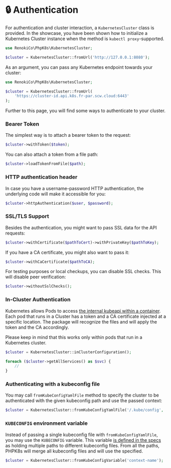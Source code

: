 # 🔒 Authentication

For authentication and cluster interaction, a `KubernetesCluster` class is provided. In the showcase, you have been shown how to initialize a Kubernetes Cluster instance when the method is `kubectl proxy`-supported.

```php
use RenokiCo\PhpK8s\KubernetesCluster;

$cluster = KubernetesCluster::fromUrl('http://127.0.0.1:8080');
```

As an argument, you can pass any Kubernetes endpoint towards your cluster:

```php
use RenokiCo\PhpK8s\KubernetesCluster;

$cluster = KubernetesCluster::fromUrl(
    'https://cluster-id.api.k8s.fr-par.scw.cloud:6443'
);
```

Further to this page, you will find some ways to authenticate to your cluster.

### Bearer Token

The simplest way is to attach a bearer token to the request:

```php
$cluster->withToken($token);
```

You can also attach a token from a file path:

```php
$cluster->loadTokenFromFile($path);
```

### HTTP authentication header

In case you have a username-password HTTP authentication, the underlying code will make it accessible for you:

```php
$cluster->httpAuthentication($user, $password);
```

### SSL/TLS Support

Besides the authentication, you might want to pass SSL data for the API requests:

```php
$cluster->withCertificate($pathToCert)->withPrivateKey($pathToKey);
```

If you have a CA certificate, you might also want to pass it:

```php
$cluster->withCaCertificate($pathToCA);
```

For testing purposes or local checkups, you can disable SSL checks. This will disable peer verification:

```php
$cluster->withoutSslChecks();
```

### In-Cluster Authentication

Kubernetes allows Pods to access [the internal kubeapi within a container](https://kubernetes.io/docs/tasks/run-application/access-api-from-pod/). Each pod that runs in a Cluster has a token and a CA certificate injected at a specific location. The package will recognize the files and will apply the token and the CA accordingly.

Please keep in mind that this works only within pods that run in a Kubernetes cluster.

```php
$cluster = KubernetesCluster::inClusterConfiguration();

foreach ($cluster->getAllServices() as $svc) {
    //
}
```

### Authenticating with a kubeconfig file

You may call `fromKubeConfigYamlFile` method to specify the cluster to be authenticated with the given kubeconfig path and use the passed context:

```php
$cluster = KubernetesCluster::fromKubeConfigYamlFile('/.kube/config', 'context-name');
```

### `KUBECONFIG` environment variable

Instead of passing a single kubeconfig file with `fromKubeConfigYamlFile`, you may use the `KUBECONFIG` variable. This variable [is defined in the specs](https://kubernetes.io/docs/tasks/access-application-cluster/configure-access-multiple-clusters/#set-the-kubeconfig-environment-variable) as holding multiple paths to different kubeconfig files. From all the paths, PHPK8s will merge all kubeconfig files and will use the specified.

```php
$cluster = KubernetesCluster::fromKubeConfigVariable('context-name');
```
